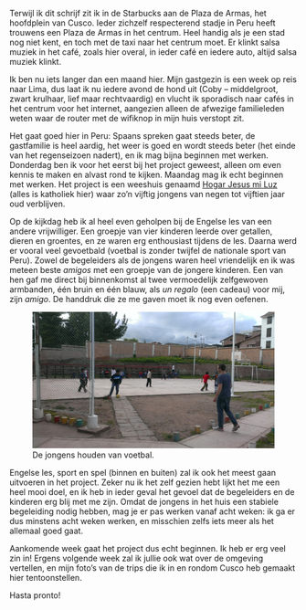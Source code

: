 <p class="intro">Terwijl ik dit schrijf zit ik in de Starbucks aan de Plaza de Armas, het hoofdplein van Cusco. Ieder zichzelf respecterend stadje in Peru heeft trouwens een Plaza de Armas in het centrum. Heel handig als je een stad nog niet kent, en toch met de taxi naar het centrum moet.
Er klinkt salsa muziek in het café, zoals hier overal, in ieder café en iedere auto, altijd salsa muziek klinkt.</p>

Ik ben nu iets langer dan een maand hier. Mijn gastgezin is een week op reis naar Lima, dus laat ik nu iedere avond de hond uit (Coby – middelgroot, zwart krulhaar, lief maar rechtvaardig) en vlucht ik sporadisch naar cafés in het centrum voor het internet, aangezien alleen de afwezige familieleden weten waar de router met de wifiknop in mijn huis verstopt zit.

Het gaat goed hier in Peru: Spaans spreken gaat steeds beter, de gastfamilie is heel aardig, het weer is goed en wordt steeds beter (het einde van het regenseizoen nadert), en ik mag bijna beginnen met werken. Donderdag ben ik voor het eerst bij het project geweest, alleen om even kennis te maken en alvast rond te kijken. Maandag mag ik echt beginnen met werken. Het project is een weeshuis genaamd [Hogar Jesus mi Luz](http://mijnbestemmingperu.nl/vrijwilligerswerkperu/vrijwilligersprojecten/projectenmetkinderen/98-jesusmiluz.html) (alles is katholiek hier) waar zo’n vijftig jongens van negen tot vijftien jaar oud verblijven.

Op de kijkdag heb ik al heel even geholpen bij de Engelse les van een andere vrijwilliger. Een groepje van vier kinderen leerde over getallen, dieren en groentes, en ze waren erg enthousiast tijdens de les. Daarna werd er vooral veel gevoetbald (voetbal is zonder twijfel de nationale sport van Peru). Zowel de begeleiders als de jongens waren heel vriendelijk en ik was meteen beste _amigos_ met een groepje van de jongere kinderen. Een van hen gaf me direct bij binnenkomst al twee vermoedelijk zelfgewoven armbanden, één bruin en één blauw, als _un regalo_ (een cadeau) voor mij, zijn _amigo_. De handdruk die ze me gaven moet ik nog even oefenen.

<figure>
	<img src="../images/projectfoto1.jpg" alt="Het voetbalveld binnen het weeshuis.">
	<figcaption>De jongens houden van voetbal.</figcaption>
</figure>

Engelse les, sport en spel (binnen en buiten) zal ik ook het meest gaan uitvoeren in het project. Zeker nu ik het zelf gezien hebt lijkt het me een heel mooi doel, en ik heb in ieder geval het gevoel dat de begeleiders en de kinderen erg blij met me zijn. Omdat de jongens in het huis een stabiele begeleiding nodig hebben, mag je er pas werken vanaf acht weken: ik ga er dus minstens acht weken werken, en misschien zelfs iets meer als het allemaal goed gaat.

Aankomende week gaat het project dus echt beginnen. Ik heb er erg veel zin in! Ergens volgende week zal ik jullie ook wat over de omgeving vertellen, en mijn foto’s van de trips die ik in en rondom Cusco heb gemaakt hier tentoonstellen.

Hasta pronto!